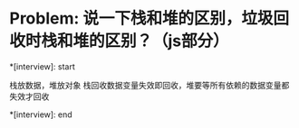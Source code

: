 # Problem: 说一下栈和堆的区别，垃圾回收时栈和堆的区别？（js部分）

*[interview]: start

栈放数据，堆放对象
栈回收数据变量失效即回收，堆要等所有依赖的数据变量都失效才回收

*[interview]: end
